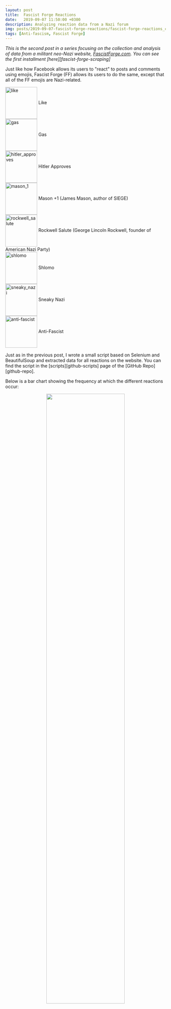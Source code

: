 ```yaml
---
layout: post
title:  Fascist Forge Reactions
date:   2019-09-07 11:50:00 +0300
description: Analyzing reaction data from a Nazi forum
img: posts/2019-09-07-fascist-forge-reactions/fascist-forge-reactions_cover.png
tags: [Anti-fascism, Fascist Forge]
---
```


*This is the second post in a series focusing on the collection and analysis of data from a militant neo-Nazi website, [FascistForge.com][ff]. You can see the first installment [here][fascist-forge-scraping]*

Just like how Facebook allows its users to "react" to posts and comments using emojis, Fascist Forge (FF) allows its users to do the same, except that all of the FF emojis are Nazi-related.

<div>
  <img style="vertical-align:middle" src="/assets/img/posts/2019-09-07-fascist-forge-reactions/like.png" alt='like' width='100'>
  <span style="">Like</span>
</div>

<div>
  <img style="vertical-align:middle" src="/assets/img/posts/2019-09-07-fascist-forge-reactions/gas.png" alt='gas' width='100'>
  <span style="">Gas</span>
</div>

<div>
  <img style="vertical-align:middle" src="/assets/img/posts/2019-09-07-fascist-forge-reactions/hitler_approves.png" alt='hitler_approves' width='100'>
  <span style="">Hitler Approves</span>
</div>

<div>
  <img style="vertical-align:middle" src="/assets/img/posts/2019-09-07-fascist-forge-reactions/mason_1.png" alt='mason_1' width='100'>
  <span style="">Mason +1 (James Mason, author of SIEGE)</span>
</div>

<div>
  <img style="vertical-align:middle" src="/assets/img/posts/2019-09-07-fascist-forge-reactions/rockwell_salute.png" alt='rockwell_salute' width='100'>
  <span style="">Rockwell Salute (George Lincoln Rockwell, founder of American Nazi Party)</span>
</div>

<div>
  <img style="vertical-align:middle" src="/assets/img/posts/2019-09-07-fascist-forge-reactions/shlomo.png" alt='shlomo' width='100'>
  <span style="">Shlomo</span>
</div>

<div>
  <img style="vertical-align:middle" src="/assets/img/posts/2019-09-07-fascist-forge-reactions/sneaky_nazi.png" alt='sneaky_nazi' width='100'>
  <span style="">Sneaky Nazi</span>
</div>

<div>
  <img style="vertical-align:middle" src="/assets/img/posts/2019-09-07-fascist-forge-reactions/anti-fascist.png" alt='anti-fascist' width='100'>
  <span style="">Anti-Fascist</span>
</div>

Just as in the previous post, I wrote a small script based on Selenium and BeautifulSoup and extracted data for all reactions on the website.
You can find the script in the [scripts][github-scripts] page of the [GitHub Repo][github-repo].

Below is a bar chart showing the frequency at which the different reactions occur:
<p align="center">
  <img width="70%" src="/assets/img/posts/2019-09-07-fascist-forge-reactions/reaction_bar.svg">
</p>
"Likes" comprise about 82% of the total reactions.
Let's look a bit closer into how likes are distributed amongst the userbase.
The image below shows the rank-size distribution for the likes received and likes given for all users with more than zero likes given **or** more than zero likes received.
This is consistent with what we saw in the previous post: most of the 1150 or so users are lurkers and haven't liked a single post or had a single post of theirs liked,
<p align="center">
  <img width="70%" src="/assets/img/posts/2019-09-07-fascist-forge-reactions/like_rank.svg">
</p>
We'll focus for now on the users with more than zero likes given **and** more than zero likes received. The scatter plot below shows the number of likes given vs. number of likes received, plotted on a log-log scale because of the large variations in magnitude for these quantities:
<p align="center">
  <img width="70%" src="/assets/img/posts/2019-09-07-fascist-forge-reactions/likes_given_vs_received.svg">
</p>

The distribution is fairly proportional, I was expecting it to be more unequal.
Looking at the ratio of likes received to likes given, we see a similar result: the distribution of the like ratio is symmetric on a logarithmic scale, centered about 1.

<p align="center">
  <img width="70%" src="/assets/img/posts/2019-09-07-fascist-forge-reactions/likes_ratio.svg">
</p>
On one end of the distributions, there are a few users who like other comments 11 times more often than their comments get liked, and on the other end, there are a similar number of users who get their comments liked about 11 times more often than they like other comments.

Time for some fun, let's map out the network structure of liked in FF.
I won't go in-depth regarding how I generated the graphs below, you can read the details in the "like_network_graph.py" script in the [plots][github-plots] directory on my GitHub.
I used the Python packages [HoloViews][holoviews] and [Bokeh][bokeh] to generate the interactive visualization.
I've found HoloViews difficult to use because of the lack of comprehensive documentation, but it can generate some very cool visualizations if you take the time to get it right.
The steps for generating the visualization were:
1. Remove entries from the reactions DataFrame if the user did not have at least one like given **and** at least one like received. This was to make sure the graph visualization looked good and didn't have any dangling nodes.
2. Use [networkx][networkx] to calculate node positions of the graph based on the edge weights.
3. Format data into a structure HoloViews can understand
4. Initialize Graph using HoloViews, save html file using Bokeh backend.

Here's the code I used for step 3, in which ``edf`` and ``ndf`` are DataFrames containing edge and node data respectively, and ``'log degree'`` is a column in the node DataFrame containing the base-10 log of the sum of likes given and likes received:

{% highlight python %}
import holoviews as hv
hv.extension('bokeh')
renderer = hv.renderer('bokeh')

# construct Holoviews graph with Bokeh backend
hv_nodes = hv.Nodes(ndf).sort()
hv_graph = hv.Graph((edf, hv_nodes))
hv_graph.opts(
  node_color = 'log degree',
  node_size=10,
  edge_line_width=1,
  node_line_color='gray',
  edge_hover_line_color = '#DF0000')

# save html of interactive visualizations
renderer.save(hv_graph, 'graph')
{% endhighlight %}

I've colored the nodes by the log of their degree (number of likes given + number of likes received) using the default viridis colormap.
The resulting visualization is shown below:

<div class="include-out">
{% include interactive/ff_like_graph.html  %}
</div>
So that's pretty cool, but there are a lot of edges, which makes it difficult to see the graph's structure, especially in the middle region where the nodes are close together.
Luckily, HoloViews has an edge bundling feature.
For more information about edge bundling, see [these][data-to-viz] [resources][vega].
The extra code needed to bundle the graph edges is shown below:

{% highlight python %}

from holoviews.operation.datashader import bundle_graph

# bundle edges for aesthetics
bundled = bundle_graph(hv_graph)

{% endhighlight %}
The resulting visualization is shown below. I think it looks a lot better, both aesthetically and informationally:

<div class="include-out">
{% include interactive/ff_like_graph_bundled.html  %}
</div>

The graph shows that there is a relatively small group of users who are responsible for a large percentage of all reactions.
The table below shows the top 10 users:

<html>
<head>
<style>
#customers {
  font-family: "Trebuchet MS", Arial, Helvetica, sans-serif;
  border-collapse: collapse;
  width: 100%;
}

#customers td, #customers th {
  border: 1px solid #ddd;
  padding: 8px;
}

#customers tr:nth-child(even){background-color: #f2f2f2;}

#customers tr:hover {background-color: #ddd;}

#customers th {
  padding-top: 12px;
  padding-bottom: 12px;
  text-align: left;
  background-color: #DE0000;
  color: white;
}
</style>
</head>
<body>

<table id="customers">
  <tr>
    <th>Username</th>
    <th>Likes Received</th>
    <th>Likes Given</th>
  </tr>
  <tr>
    <td>Nox Aeternus</td>
    <td>331</td>
    <td>312</td>
  </tr>
  <tr>
    <td>Mathias</td>
    <td>216</td>
    <td>256</td>
  </tr>
  <tr>
    <td>Scythian</td>
    <td>192</td>
    <td>262</td>
  </tr>
  <tr>
    <td>Yorkie</td>
    <td>138</td>
    <td>194</td>
  </tr>
  <tr>
    <td>Pugna</td>
    <td>130</td>
    <td>146</td>
  </tr>
  <tr>
    <td>Reaper</td>
    <td>116</td>
    <td>156</td>
  </tr>
  <tr>
    <td>D. Aquillius</td>
    <td>94</td>
    <td>110</td>
  </tr>
  <tr>
    <td>Dakov</td>
    <td>144</td>
    <td>49</td>
  </tr>
  <tr>
    <td>Pestilence</td>
    <td>117</td>
    <td>76</td>
  </tr>
  <tr>
    <td>Gigaboltro</td>
    <td>101</td>
    <td>90</td>
  </tr>
</table>

</body>
</html>


[ff]: https://fascistforge.com
[fascist-forge-scraping]: {{ site.baseurl }}{% link _posts/2019-09-02-fascist-forge.markdown %}
[james-mason]: https://en.wikipedia.org/wiki/James_Mason_(neo-Nazi)
[github-scripts]: https://github.com/trislee/fascist_forge/tree/master/scripts
[github-plots]: https://github.com/trislee/fascist_forge/tree/master/plots
[github-data]: https://github.com/trislee/fascist_forge/tree/master/data
[github-repo]: https://github.com/trislee/fascist_forge
[holoviews]: http://holoviews.org/
[bokeh]: https://bokeh.pydata.org/en/latest/index.html
[networkx]: https://networkx.github.io/
[data-to-viz]: https://www.data-to-viz.com/graph/edge_bundling.html
[vega]: https://vega.github.io/vega/examples/edge-bundling/